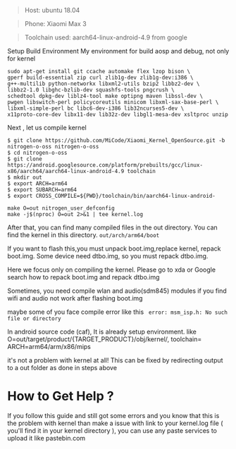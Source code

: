 > Host: ubuntu 18.04

> Phone: Xiaomi Max 3

> Toolchain used: aarch64-linux-android-4.9 from google

Setup Build Environment
My environment for build aosp and debug, not only for kernel

```
sudo apt-get install git ccache automake flex lzop bison \
gperf build-essential zip curl zlib1g-dev zlib1g-dev:i386 \
g++-multilib python-networkx libxml2-utils bzip2 libbz2-dev \
libbz2-1.0 libghc-bzlib-dev squashfs-tools pngcrush \
schedtool dpkg-dev liblz4-tool make optipng maven libssl-dev \
pwgen libswitch-perl policycoreutils minicom libxml-sax-base-perl \
libxml-simple-perl bc libc6-dev-i386 lib32ncurses5-dev \
x11proto-core-dev libx11-dev lib32z-dev libgl1-mesa-dev xsltproc unzip
```

Next , let us compile kernel
```
$ git clone https://github.com/MiCode/Xiaomi_Kernel_OpenSource.git -b nitrogen-o-oss nitrogen-o-oss
$ cd nitrogen-o-oss
$ git clone https://android.googlesource.com/platform/prebuilts/gcc/linux-x86/aarch64/aarch64-linux-android-4.9 toolchain
$ mkdir out
$ export ARCH=arm64
$ export SUBARCH=arm64
$ export CROSS_COMPILE=${PWD}/toolchain/bin/aarch64-linux-android-
```

```
make O=out nitrogen_user_defconfig
make -j$(nproc) O=out 2>&1 | tee kernel.log
```

After that, you can find many compiled files in the out directory.
You can find the kernel in this directory.
`out/arch/arm64/boot`

If you want to flash this,you must unpack boot.img,replace kernel, repack boot.img.
Some device need dtbo.img, so you must repack dtbo.img.

Here we focus only on compiling the kernel.
Please go to xda or Google search how to repack boot.img and repack dtbo.img

Sometimes, you need compile wlan and audio(sdm845) modules if you find wifi and audio not work after flashing boot.img

maybe some of you face compile error like this
` error: msm_isp.h: No such file or directory`

In android source code (caf), It is already setup environment. like O=out/target/product/{TARGET_PRODUCT}/obj/kernel/,  toolchain=   ARCH=arm64/arm/x86/mips

it's not a problem with kernel at all!
This can be fixed by redirecting output to a out folder as done in steps above

# How to Get Help ?

If you follow this guide and still got some errors and you know that this is the problem with kernel than make a issue with link to your kernel.log file ( you'll find it in your kernel directory ), you can use any paste services to upload it like
pastebin.com